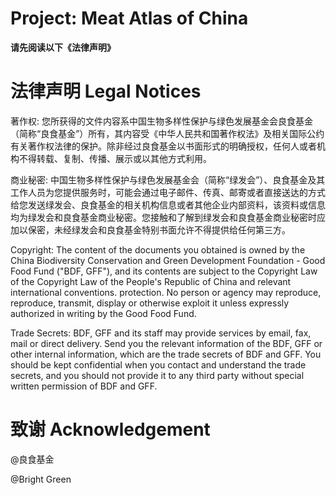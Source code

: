 # **Project: Meat Atlas of China**

**请先阅读以下《法律声明》**

# 法律声明 Legal Notices

著作权: 您所获得的文件内容系中国生物多样性保护与绿色发展基金会良食基金（简称“良食基金”）所有，其内容受《中华人民共和国著作权法》及相关国际公约有关著作权法律的保护。除非经过良食基金以书面形式的明确授权，任何人或者机构不得转载、复制、传播、展示或以其他方式利用。 

商业秘密: 中国生物多样性保护与绿色发展基金会（简称“绿发会”）、良食基金及其工作人员为您提供服务时，可能会通过电子邮件、传真、邮寄或者直接送达的方式给您发送绿发会、良食基金的相关机构信息或者其他企业内部资料，该资料或信息均为绿发会和良食基金商业秘密。您接触和了解到绿发会和良食基金商业秘密时应加以保密，未经绿发会和良食基金特别书面允许不得提供给任何第三方。

Copyright: The content of the documents you obtained is owned by the China Biodiversity Conservation and Green Development Foundation - Good Food Fund ("BDF, GFF"), and its contents are subject to the Copyright Law of the Copyright Law of the People's Republic of China and relevant international conventions. protection. No person or agency may reproduce, reproduce, transmit, display or otherwise exploit it unless expressly authorized in writing by the Good Food Fund.

Trade Secrets: BDF, GFF and its staff may provide services by email, fax, mail or direct delivery. Send you the relevant information of the BDF, GFF or other internal information, which are the trade secrets of  BDF and GFF. You should be kept confidential when you contact and understand the trade secrets, and you should not provide it to any third party without special written permission of  BDF and GFF.


# 致谢 Acknowledgement

@良食基金

@Bright Green



